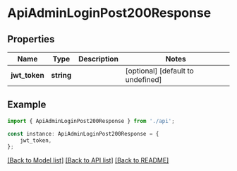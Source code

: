 # ApiAdminLoginPost200Response


## Properties

Name | Type | Description | Notes
------------ | ------------- | ------------- | -------------
**jwt_token** | **string** |  | [optional] [default to undefined]

## Example

```typescript
import { ApiAdminLoginPost200Response } from './api';

const instance: ApiAdminLoginPost200Response = {
    jwt_token,
};
```

[[Back to Model list]](../README.md#documentation-for-models) [[Back to API list]](../README.md#documentation-for-api-endpoints) [[Back to README]](../README.md)

